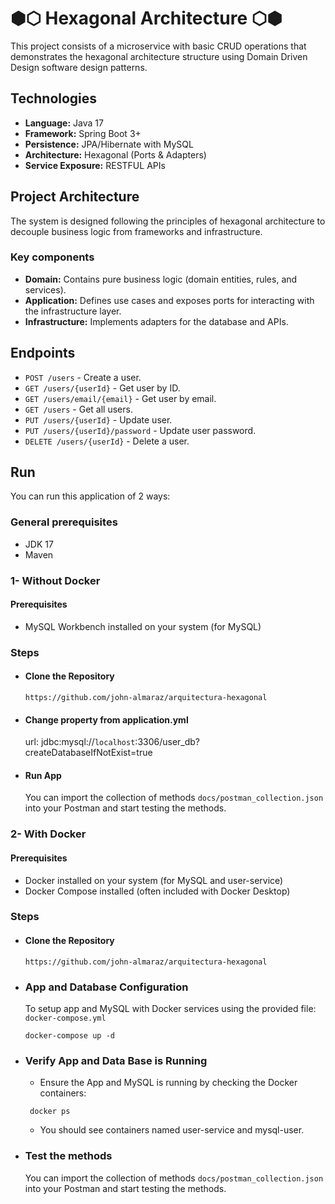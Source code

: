 # ⬢⬡ Hexagonal Architecture ⬡⬢


This project consists of a microservice with basic CRUD operations that demonstrates the hexagonal architecture structure using Domain Driven Design software design patterns.

## Technologies
* **Language:** Java 17
* **Framework:** Spring Boot 3+
* **Persistence:** JPA/Hibernate with MySQL
* **Architecture:** Hexagonal (Ports & Adapters)
* **Service Exposure:** RESTFUL APIs

## Project Architecture
The system is designed following the principles of hexagonal architecture to decouple business logic from frameworks and infrastructure.

### Key components
+ **Domain:** Contains pure business logic (domain entities, rules, and services).
+ **Application:** Defines use cases and exposes ports for interacting with the infrastructure layer.
+ **Infrastructure:** Implements adapters for the database and APIs.

## Endpoints
+ `POST /users` - Create a user.
+ `GET /users/{userId}` - Get user by ID.
+ `GET /users/email/{email}` - Get user by email.
+ `GET /users` - Get all users.
+ `PUT /users/{userId}` - Update user.
+ `PUT /users/{userId}/password` - Update user password.
+ `DELETE /users/{userId}` - Delete a user.

## Run
You can run this application of 2 ways:
### General prerequisites
+ JDK 17
+ Maven

### 1- Without Docker
#### Prerequisites
+ MySQL Workbench installed on your system (for MySQL)

### Steps
+ #### Clone the Repository
    ```
    https://github.com/john-almaraz/arquitectura-hexagonal
    ```
+ #### Change property from application.yml
  url: jdbc:mysql://`localhost`:3306/user_db?createDatabaseIfNotExist=true
+ #### Run App
  You can import the collection of methods `docs/postman_collection.json` into your Postman and start testing the methods.
  
### 2- With Docker
#### Prerequisites
+ Docker installed on your system (for MySQL and user-service)
+ Docker Compose installed (often included with Docker Desktop)

### Steps
+ #### Clone the Repository
    ```
    https://github.com/john-almaraz/arquitectura-hexagonal
    ```
+ ### App and Database Configuration
  To setup app and MySQL with Docker services using the provided file: `docker-compose.yml`
    ```
    docker-compose up -d
    ```
+ ### Verify App and Data Base is Running
    + Ensure the App and MySQL is running by checking the Docker containers:
   ```
    docker ps
   ```
    + You should see containers named user-service and mysql-user.
+ ### Test the methods 
  You can import the collection of methods `docs/postman_collection.json` into your Postman and start testing the methods. 
